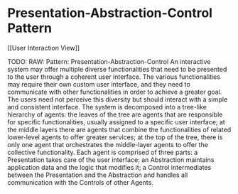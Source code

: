 # Presentation-Abstraction-Control Pattern
[[User Interaction View]]

TODO: RAW: Pattern: Presentation-Abstraction-Control
An interactive system may offer multiple diverse functionalities that need to be presented to the
user through a coherent user interface. The various functionalities may require their own custom
user interface, and they need to communicate with other functionalities in order to achieve a
greater goal. The users need not perceive this diversity but should interact with a simple and
consistent interface.
The system is decomposed into a tree-like hierarchy of agents: the leaves of the tree are agents
that are responsible for specific functionalities, usually assigned to a specific user interface; at
the middle layers there are agents that combine the functionalities of related lower-level agents
to offer greater services; at the top of the tree, there is only one agent that orchestrates the
middle-layer agents to offer the collective functionality. Each agent is comprised of three parts:
a Presentation takes care of the user interface; an Abstraction maintains application data and the
logic that modifies it; a Control intermediates between the Presentation and the Abstraction and
handles all communication with the Controls of other Agents.

